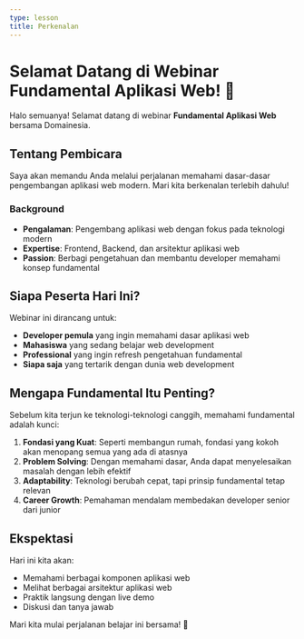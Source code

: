 ```yaml
---
type: lesson
title: Perkenalan
---
```


# Selamat Datang di Webinar Fundamental Aplikasi Web! 👋

Halo semuanya! Selamat datang di webinar **Fundamental Aplikasi Web** bersama Domainesia.

## Tentang Pembicara

Saya akan memandu Anda melalui perjalanan memahami dasar-dasar pengembangan aplikasi web modern. Mari kita berkenalan terlebih dahulu!

### Background
- **Pengalaman**: Pengembang aplikasi web dengan fokus pada teknologi modern
- **Expertise**: Frontend, Backend, dan arsitektur aplikasi web
- **Passion**: Berbagi pengetahuan dan membantu developer memahami konsep fundamental

## Siapa Peserta Hari Ini?

Webinar ini dirancang untuk:
- **Developer pemula** yang ingin memahami dasar aplikasi web
- **Mahasiswa** yang sedang belajar web development
- **Professional** yang ingin refresh pengetahuan fundamental
- **Siapa saja** yang tertarik dengan dunia web development

## Mengapa Fundamental Itu Penting?

Sebelum kita terjun ke teknologi-teknologi canggih, memahami fundamental adalah kunci:

1. **Fondasi yang Kuat**: Seperti membangun rumah, fondasi yang kokoh akan menopang semua yang ada di atasnya
2. **Problem Solving**: Dengan memahami dasar, Anda dapat menyelesaikan masalah dengan lebih efektif
3. **Adaptability**: Teknologi berubah cepat, tapi prinsip fundamental tetap relevan
4. **Career Growth**: Pemahaman mendalam membedakan developer senior dari junior

## Ekspektasi

Hari ini kita akan:
- Memahami berbagai komponen aplikasi web
- Melihat berbagai arsitektur aplikasi web
- Praktik langsung dengan live demo
- Diskusi dan tanya jawab

Mari kita mulai perjalanan belajar ini bersama! 🚀
